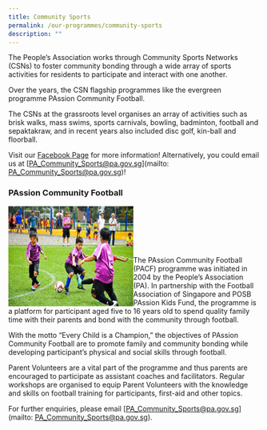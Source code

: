 ```yaml
---
title: Community Sports
permalink: /our-programmes/community-sports
description: ""
---
```

The People’s Association works through Community Sports Networks (CSNs) to foster community bonding through a wide array of sports activities for residents to participate and interact with one another.

Over the years, the CSN flagship programmes like the evergreen programme PAssion Community Football.

The CSNs at the grassroots level organises an array of activities such as brisk walks, mass swims, sports carnivals, bowling, badminton, football and sepaktakraw, and in recent years also included disc golf, kin-ball and floorball.

Visit our [Facebook Page](https://www.facebook.com/PACommunitySportsNetwork) for more information! Alternatively, you could email us at [PA_Community_Sports@pa.gov.sg](mailto: PA_Community_Sports@pa.gov.sg)!

 
### PAssion Community Football

<img style="height:200px;width:250px" align="left" src="/images/Programmes/Community%20sports/commsports-passionfootball.jpg"><br><br><br><br><br>

The PAssion Community Football (PACF) programme was initiated in 2004 by the People’s Association (PA).  In partnership with the Football Association of Singapore and POSB PAssion Kids Fund, the programme is a platform for participant aged five to 16 years old to spend quality family time with their parents and bond with the community through football.

With the motto “Every Child is a Champion,” the objectives of PAssion Community Football are to promote family and community bonding while developing participant’s physical and social skills through football.

Parent Volunteers are a vital part of the programme and thus parents are encouraged to participate as assistant coaches and facilitators.  Regular workshops are organised to equip Parent Volunteers with the knowledge and skills on football training for participants, first-aid and other topics.

For further enquiries, please email [PA_Community_Sports@pa.gov.sg](mailto: PA_Community_Sports@pa.gov.sg).